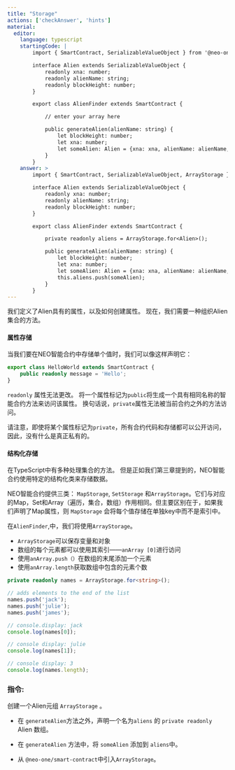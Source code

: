 ```yaml
---
title: "Storage"
actions: ['checkAnswer', 'hints']
material: 
  editor:
    language: typescript
    startingCode: |
        import { SmartContract, SerializableValueObject } from '@neo-one/smart-contract';

        interface Alien extends SerializableValueObject {
            readonly xna: number;
            readonly alienName: string;
            readonly blockHeight: number;
        }

        export class AlienFinder extends SmartContract {

            // enter your array here

            public generateAlien(alienName: string) {
                let blockHeight: number;
                let xna: number;
                let someAlien: Alien = {xna: xna, alienName: alienName, blockHeight: blockHeight};
            }
        }
    answer: > 
        import { SmartContract, SerializableValueObject, ArrayStorage } from '@neo-one/smart-contract';

        interface Alien extends SerializableValueObject {
            readonly xna: number;
            readonly alienName: string;
            readonly blockHeight: number;
        }

        export class AlienFinder extends SmartContract {

            private readonly aliens = ArrayStorage.for<Alien>();

            public generateAlien(alienName: string) {
                let blockHeight: number;
                let xna: number;
                let someAlien: Alien = {xna: xna, alienName: alienName, blockHeight: blockHeight};
                this.aliens.push(someAlien);
            }
        }
---
```


我们定义了Alien具有的属性，以及如何创建属性。 现在，我们需要一种组织Alien集合的方法。

#### 属性存储

当我们要在NEO智能合约中存储单个值时，我们可以像这样声明它：

```typescript
export class HelloWorld extends SmartContract {
    public readonly message = 'Hello';
}
```

`readonly` 属性无法更改。
将一个属性标记为`public`将生成一个具有相同名称的智能合约方法来访问该属性。 换句话说，`private`属性无法被当前合约之外的方法访问。

请注意，即使将某个属性标记为`private`，所有合约代码和存储都可以公开访问，因此，没有什么是真正私有的。

#### 结构化存储

在TypeScript中有多种处理集合的方法。 但是正如我们第三章提到的，NEO智能合约使用特定的结构化类来存储数据。

NEO智能合约提供三类： `MapStorage`, `SetStorage` 和`ArrayStorage`。它们与对应的Map，Set和Array（遍历，集合，数组）作用相同。但主要区别在于，如果我们声明了Map属性，则 `MapStorage` 会将每个值存储在单独key中而不是索引中。

在`AlienFinder`,中，我们将使用`ArrayStorage`。

- `ArrayStorage`可以保存变量和对象
- 数组的每个元素都可以使用其索引——`anArray [0]`进行访问
- 使用`anArray.push（）`在数组的末尾添加一个元素
- 使用`anArray.length`获取数组中包含的元素个数

```typescript
private readonly names = ArrayStorage.for<string>();

// adds elements to the end of the list
names.push('jack');
names.push('julie');
names.push('james');

// console.display: jack
console.log(names[0]);

// console display: julie
console.log(names[1]); 

// console display: 3
console.log(names.length);
```

### 指令: 

创建一个Alien元组 `ArrayStorage` 。

- 在 `generateAlien`方法之外，声明一个名为`aliens` 的 `private readonly` Alien 数组。

- 在 `generateAlien` 方法中，将 `someAlien` 添加到 `aliens`中。

- 从 `@neo-one/smart-contract`中引入`ArrayStorage`。
